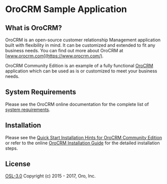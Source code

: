 OroCRM Sample Application
=========================

What is OroCRM?
---------------

OroCRM is an open-source customer relationship Management application built with flexibility in mind. It can be customized and extended to fit any business needs.
You can find out more about OroCRM at [www.orocrm.com](https://www.orocrm.com/).

OroCRM Community Edition is an example of a fully functional [OroCRM](https://github.com/oroinc/crm) application which can be used as is or customized to meet
your business needs.

System Requirements
-------------------

Please see the OroCRM online documentation for the complete list of [system requirements](https://oroinc.com/doc/orocrm/current/system-requirements).

Installation
------------

Please see the [Quick Start Installation Hints for OroCRM Community Edition](https://oroinc.com/doc/orocrm/current/install-upgrade/installation-quick-start-dev/crm) or refer to the online [OroCRM Installation Guide](https://oroinc.com/doc/orocrm/current/install-upgrade) for the detailed installation steps.

License
-------
 
[OSL-3.0](LICENSE) Copyright (c) 2015 - 2017, Oro, Inc.
